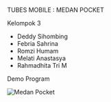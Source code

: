 TUBES MOBILE : MEDAN POCKET

Kelompok 3
- Deddy Sihombing
- Febria Sahrina
- Romzi Humam
- Melati Anastasya
- Rahmadhita Tri M

Demo Program

![Medan Pocket](https://user-images.githubusercontent.com/59591219/71870628-42202d00-3149-11ea-9ed9-3770ccad7331.gif)
